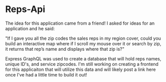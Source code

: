 # Reps-Api

The idea for this application came from a friend! I asked for ideas for an application and he said: 

"If I gave you all the zip codes the sales reps in my region cover, could you build an interactive map where if I scroll my mouse over it or search by zip, it returns that rep’s name and displays where that zip is?" 

Express GraphQL was used to create a database that will hold reps names, unique ID's, and service zipcodes. I'm still working on creating a frontend for this applicaiton that will utilize this data and will likely post a link here once I've had a little time to build it out!
